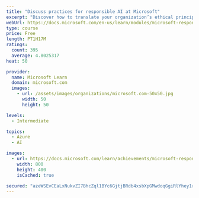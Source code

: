 ```yaml
---
title: "Discuss practices for responsible AI at Microsoft"
excerpt: "Discover how to translate your organization’s ethical principles into actionable guidance and tools for engineering teams and how AI can improve lives worldwide"
webUrl: https://docs.microsoft.com/en-us/learn/modules/microsoft-responsible-ai-practices/
type: course
price: Free
length: PT1H17M
ratings:
  count: 395
  average: 4.8025317
heat: 50

provider:
  name: Microsoft Learn
  domain: microsoft.com
  images:
    - url: /assets/images/organizations/microsoft.com-50x50.jpg
      width: 50
      height: 50

levels:
  - Intermediate

topics:
  - Azure
  - AI

images:
  - url: https://docs.microsoft.com/learn/achievements/microsoft-responsible-ai-practices-social.png
    width: 800
    height: 400
    isCached: true

secured: "azeWSEvCEaLxNukvZI7BhcZql1BYc6GjtjBRdb4xsbXpGMwdoqGgiRlYhey1rc6CoJrcItFUnMf0WW4u20lFbPdq9SZivytzbHJRFnhwMRW9NK72fOry3ycEHpjWyxhRh8mbXoxMMWviIPAwfJDIRygmtDfIGl0aojBgZ8XZbXKI22+cDT5ktbPwM24ylt5GgsCLjAJ6h0OmCbxZM4I6HIECxUn4flh3ePfARHis8e61v1DJ/tvqrwkxcRtq20BA67x2OStB5PprRzhn3e6KTY1C/g6xRd75rTPUxH1wtciydqeNjG7X1TCYzBZNsegRIbxs08Yn+pk7tPO7UsK5G5eRJXgvYHeNRnD2814/DoFfnix1aDqjEvRbLK9pNtFK3qs3YTTd08tHlDPAyEhukQzcAFGIr9ofsvrt8bP4dvI=;VO6ta6rkXV3zzUiL21FCVQ=="
---
```


